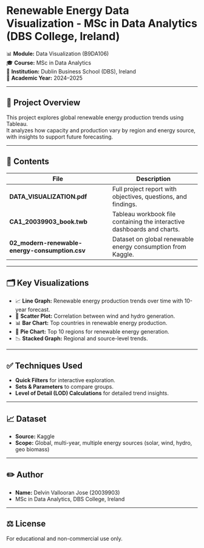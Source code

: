 # Renewable Energy Data Visualization - MSc in Data Analytics (DBS College, Ireland)

📊 **Module:** Data Visualization (B9DA106)  
🎓 **Course:** MSc in Data Analytics  
🏫 **Institution:** Dublin Business School (DBS), Ireland  
📅 **Academic Year:** 2024–2025

---

## 📑 Project Overview

This project explores global renewable energy production trends using Tableau.  
It analyzes how capacity and production vary by region and energy source, with insights to support future forecasting.

---

## 📂 Contents

| File | Description |
|------|-------------|
| **DATA_VISUALIZATION.pdf** | Full project report with objectives, questions, and findings. |
| **CA1_20039903_book.twb** | Tableau workbook file containing the interactive dashboards and charts. |
| **02_modern-renewable-energy-consumption.csv** | Dataset on global renewable energy consumption from Kaggle. |

---

## 🗂️ Key Visualizations

- 📈 **Line Graph:** Renewable energy production trends over time with 10-year forecast.
- 🔵 **Scatter Plot:** Correlation between wind and hydro generation.
- 📊 **Bar Chart:** Top countries in renewable energy production.
- 🥧 **Pie Chart:** Top 10 regions for renewable energy generation.
- 📉 **Stacked Graph:** Regional and source-level trends.

---

## ✅ Techniques Used

- **Quick Filters** for interactive exploration.
- **Sets & Parameters** to compare groups.
- **Level of Detail (LOD) Calculations** for detailed trend insights.

---

## 📈 Dataset

- **Source:** Kaggle
- **Scope:** Global, multi-year, multiple energy sources (solar, wind, hydro, geo biomass)

---

## ✏️ Author

- **Name:** Delvin Vallooran Jose (20039903)
- MSc in Data Analytics, DBS College, Ireland

---

## ⚖️ License

For educational and non-commercial use only.
